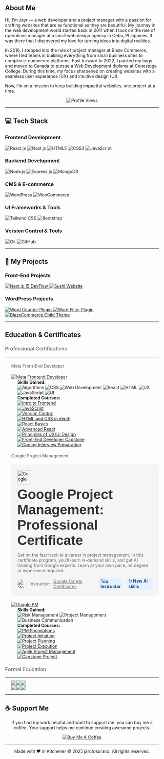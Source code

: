 ## About Me

Hi, I’m Jayr — a web developer and a project manager with a passion for crafting websites that are as functional as they
are beautiful. My journey in the web development world started back in 2011 when I took on the role of operations manager
at a small web design agency in Cebu, Philippines. It was there that I discovered my love for turning ideas into digital
realities.

In 2016, I stepped into the role of project manager at Blaze Commerce, where I led teams in building everything from
small business sites to complex e-commerce platforms. Fast forward to 2022, I packed my bags and moved to Canada to
pursue a Web Development diploma at Conestoga College. During this time, my focus sharpened on creating websites with a
seamless user experience (UX) and intuitive design (UI).

Now, I’m on a mission to keep building impactful websites, one project at a time.

<div align="center">
    <img src="https://komarev.com/ghpvc/?username=jarutosurano&style=flat-square&color=blue" alt="Profile Views"/>
</div>

---

## 💻 Tech Stack

### Frontend Development
<p>
    <img src="https://img.shields.io/badge/React-20232A?style=for-the-badge&logo=react&logoColor=61DAFB" alt="React.js"/>
    <img src="https://img.shields.io/badge/Next.js-000000?style=for-the-badge&logo=next.js&logoColor=white" alt="Next.js"/>
    <img src="https://img.shields.io/badge/HTML5-E34F26?style=for-the-badge&logo=html5&logoColor=white" alt="HTML5"/>
    <img src="https://img.shields.io/badge/CSS3-1572B6?style=for-the-badge&logo=css3&logoColor=white" alt="CSS3"/>
    <img src="https://img.shields.io/badge/JavaScript-F7DF1E?style=for-the-badge&logo=javascript&logoColor=black" alt="JavaScript"/>
</p>

### Backend Development
<p>
    <img src="https://img.shields.io/badge/Node.js-339933?style=for-the-badge&logo=nodedotjs&logoColor=white" alt="Node.js"/>
    <img src="https://img.shields.io/badge/Express.js-000000?style=for-the-badge&logo=express&logoColor=white" alt="Express.js"/>
    <img src="https://img.shields.io/badge/MongoDB-4EA94B?style=for-the-badge&logo=mongodb&logoColor=white" alt="MongoDB"/>
</p>

### CMS & E-commerce
<p>
    <img src="https://img.shields.io/badge/WordPress-21759B?style=for-the-badge&logo=wordpress&logoColor=white" alt="WordPress"/>
    <img src="https://img.shields.io/badge/WooCommerce-96588A?style=for-the-badge&logo=woocommerce&logoColor=white" alt="WooCommerce"/>
</p>

### UI Frameworks & Tools
<p>
    <img src="https://img.shields.io/badge/Tailwind_CSS-38B2AC?style=for-the-badge&logo=tailwind-css&logoColor=white" alt="Tailwind CSS"/>
    <img src="https://img.shields.io/badge/Bootstrap-563D7C?style=for-the-badge&logo=bootstrap&logoColor=white" alt="Bootstrap"/>
</p>

### Version Control & Tools
<p>
    <img src="https://img.shields.io/badge/Git-F05032?style=for-the-badge&logo=git&logoColor=white" alt="Git"/>
    <img src="https://img.shields.io/badge/GitHub-181717?style=for-the-badge&logo=github&logoColor=white" alt="GitHub"/>
</p>

---

## 🚀 My Projects

### Front-End Projects
<p>
    <a href="https://github.com/jarutosurano/nextjs15devflow" target="_blank">
        <img src="https://img.shields.io/static/v1?style=for-the-badge&message=Next.js 15 DevFlow&color=000000&logo=next.js&logoColor=FFFFFF&label=" alt="Next.js 15 DevFlow"/>
    </a>
    <a href="https://github.com/jarutosurano/sushi" target="_blank">
        <img src="https://img.shields.io/static/v1?style=for-the-badge&message=Sushi Website&color=E34F26&logo=html5&logoColor=FFFFFF&label=" alt="Sushi Website"/>
    </a>
</p>

### WordPress Projects
<p>
    <a href="https://github.com/jarutosurano/wpplugin-word-counter" target="_blank">
        <img src="https://img.shields.io/static/v1?style=for-the-badge&message=Word Counter Plugin&color=21759B&logo=wordpress&logoColor=FFFFFF&label=" alt="Word Counter Plugin"/>
    </a>
    <a href="https://github.com/jarutosurano/wpplugin-word-filter" target="_blank">
        <img src="https://img.shields.io/static/v1?style=for-the-badge&message=Word Filter Plugin&color=21759B&logo=wordpress&logoColor=FFFFFF&label=" alt="Word Filter Plugin"/>
    </a>
    <a href="https://github.com/jarutosurano/blazecommerce-child-theme" target="_blank">
        <img src="https://img.shields.io/static/v1?style=for-the-badge&message=BlazeCommerce Theme&color=96588A&logo=woocommerce&logoColor=FFFFFF&label=" alt="BlazeCommerce Child Theme"/>
    </a>
</p>

---

## Education & Certificates

<h3 style="font-weight: 400; color: #4A5568;">Professional Certifications</h3>
<hr style="border: 0; border-top: 0.5px solid #E2E8F0; margin: 8px 0;">
<div style="margin-left: 20px;">
<h4 style="font-weight: 400; color: #4A5568;">Meta Front-End Developer</h4>
<a href="https://coursera.org/share/fbe66ca2e627200df49dd2ac029c85c0">
<img src="https://img.shields.io/badge/Meta_Frontend_Developer-0056D2?style=for-the-badge&logo=coursera&logoColor=white" alt="Meta Frontend Developer"/>
</a>

<div style="margin-left: 20px;">
<strong>Skills Gained:</strong>
<br/>
<img src="https://img.shields.io/badge/Algorithms-FF6B6B?style=flat-square&logo=javascript&logoColor=white" alt="Algorithms"/>
<img src="https://img.shields.io/badge/CSS3-1572B6?style=flat-square&logo=css3&logoColor=white" alt="CSS"/>
<img src="https://img.shields.io/badge/Web_Development-3776AB?style=flat-square&logo=html5&logoColor=white" alt="Web Development"/>
<img src="https://img.shields.io/badge/React-61DAFB?style=flat-square&logo=react&logoColor=black" alt="React"/>
<img src="https://img.shields.io/badge/HTML5-E34F26?style=flat-square&logo=html5&logoColor=white" alt="HTML"/>
<img src="https://img.shields.io/badge/UX_Design-FF4088?style=flat-square&logo=design&logoColor=white" alt="UX"/>
<img src="https://img.shields.io/badge/JavaScript-F7DF1E?style=flat-square&logo=javascript&logoColor=black" alt="JavaScript"/>
<img src="https://img.shields.io/badge/UI_Design-4A90E2?style=flat-square&logo=design&logoColor=white" alt="UI"/>
</div>

<div style="margin-left: 20px;">
<strong>Completed Courses:</strong>
<br/>
<a href="https://www.coursera.org/account/accomplishments/certificate/YBFPH9745ZMA">
<img src="https://img.shields.io/badge/Introduction_to_Frontend-0056D2?style=flat-square&logo=coursera&logoColor=white" alt="Intro to Frontend"/>
</a>
<br/>
<a href="https://www.coursera.org/account/accomplishments/certificate/6T9SR4SEMVMV">
<img src="https://img.shields.io/badge/Programming_with_JavaScript-0056D2?style=flat-square&logo=coursera&logoColor=white" alt="JavaScript"/>
</a>
<br/>
<a href="https://www.coursera.org/account/accomplishments/certificate/TUAALBTQVEMW">
<img src="https://img.shields.io/badge/Version_Control-0056D2?style=flat-square&logo=coursera&logoColor=white" alt="Version Control"/>
</a>
<br/>
<a href="https://www.coursera.org/account/accomplishments/certificate/6T9SR4SEMVMV">
<img src="https://img.shields.io/badge/HTML_and_CSS_in_depth-0056D2?style=flat-square&logo=coursera&logoColor=white" alt="HTML and CSS in depth"/>
</a>
<br/>
<a href="https://www.coursera.org/account/accomplishments/certificate/6T9SR4SEMVMV">
<img src="https://img.shields.io/badge/React_Basics-0056D2?style=flat-square&logo=coursera&logoColor=white" alt="React Basics"/>
</a>
<br/>
<a href="https://www.coursera.org/account/accomplishments/certificate/6T9SR4SEMVMV">
<img src="https://img.shields.io/badge/Advanced_React-0056D2?style=flat-square&logo=coursera&logoColor=white" alt="Advanced React"/>
</a>
<br/>
<a href="https://www.coursera.org/account/accomplishments/certificate/6T9SR4SEMVMV">
<img src="https://img.shields.io/badge/Principles_of_UX_UI_Design-0056D2?style=flat-square&logo=coursera&logoColor=white" alt="Principles of UX/UI Design"/>
</a>
<br/>
<a href="https://www.coursera.org/account/accomplishments/certificate/6T9SR4SEMVMV">
<img src="https://img.shields.io/badge/Frontend_Developer_Capstone-0056D2?style=flat-square&logo=coursera&logoColor=white" alt="Front-End Developer Capstone"/>
</a>
<br/>
<a href="https://www.coursera.org/account/accomplishments/certificate/6T9SR4SEMVMV">
<img src="https://img.shields.io/badge/Coding_Interview_Preparation-0056D2?style=flat-square&logo=coursera&logoColor=white" alt="Coding Interview Preparation"/>
</a>
</div>

<h4 style="font-weight: 400; color: #4A5568;">Google Project Management</h4>
<div class="certificate-banner" style="background: #f5f5f5; border-radius: 8px; padding: 20px; margin: 20px 0;">
    <div style="margin-bottom: 0px;">
        <img src="https://www.gstatic.com/images/branding/googlelogo/svg/googlelogo_clr_74x24px.svg" 
             alt="Google" style="height: 45px; margin-bottom: 8px; display: block;">
        <h2 style="color: #333; margin: 0; font-size: 44px; font-family: 'Source Sans Pro', sans-serif;">Google Project Management: Professional Certificate</h2>
    </div>
    <p style="color: #666; margin-bottom: 15px; font-size: 14px;">
        Get on the fast track to a career in project management. In this certificate program, you'll learn in-demand skills, 
        and get AI training from Google experts. Learn at your own pace, no degree or experience required.
    </p>
    <div style="display: flex; align-items: center;">
        <img src="https://d3njjcbhbojbot.cloudfront.net/api/utilities/v1/imageproxy/https://coursera-instructor-photos.s3.amazonaws.com/61/36584e2633455296817e987d653e8d/500x500_Google.jpg?auto=format%2Ccompress&dpr=1&w=75&h=75&fit=crop" 
             alt="Google Logo" style="width: 30px; height: 30px; margin-right: 10px; border-radius: 50%;">
        <span style="margin-right: 10px; color: #666; font-size: 14px;">Instructor:</span>
        <a href="https://www.coursera.org/instructor/google-career-certificates" 
           style="text-decoration: underline; color: #666; margin-right: 20px; font-size: 14px; font-weight: normal;">
            Google Career Certificates
        </a>
        <span style="color: #003B8F; background-color: #E8F0FE; padding: 2px 6px; border-radius: 4px; margin-right: 10px; font-size: 14px; font-weight: 600;">
            Top Instructor
        </span>
        <span style="color: #003B8F; background-color: #E8F0FE; padding: 2px 6px; border-radius: 4px; font-size: 14px; font-weight: 600;">
            ✨ New AI skills
        </span>
    </div>
</div>

<a href="https://coursera.org/share/0d04f572edf9e8d9d8108b4d572dc106">
<img src="https://img.shields.io/badge/Google_Project_Management-4285F4?style=for-the-badge&logo=google&logoColor=white" alt="Google PM"/>
</a>

<div style="margin-left: 20px;">
<strong>Skills Gained:</strong>
<br/>
<img src="https://img.shields.io/badge/Risk_Management-4285F4?style=flat-square&logo=google&logoColor=white" alt="Risk Management"/>
<img src="https://img.shields.io/badge/Project_Management-4285F4?style=flat-square&logo=google&logoColor=white" alt="Project Management"/>
<img src="https://img.shields.io/badge/Business_Communication-4285F4?style=flat-square&logo=google&logoColor=white" alt="Business Communication"/>
</div>

<div style="margin-left: 20px;">
<strong>Completed Courses:</strong>
<br/>
<a href="https://www.coursera.org/account/accomplishments/certificate/RFYGKEET3XKN">
<img src="https://img.shields.io/badge/Foundations_of_PM-4285F4?style=flat-square&logo=google&logoColor=white" alt="PM Foundations"/>
</a>
<br/>
<a href="https://www.coursera.org/account/accomplishments/certificate/RFYGKEET3XKN">
<img src="https://img.shields.io/badge/Project_Initiation-4285F4?style=flat-square&logo=google&logoColor=white" alt="Project Initiation"/>
</a>
<br/>
<a href="https://www.coursera.org/account/accomplishments/certificate/RFYGKEET3XKN">
<img src="https://img.shields.io/badge/Project_Planning-4285F4?style=flat-square&logo=google&logoColor=white" alt="Project Planning"/>
</a>
<br/>
<a href="https://www.coursera.org/account/accomplishments/certificate/RFYGKEET3XKN">
<img src="https://img.shields.io/badge/Project_Execution-4285F4?style=flat-square&logo=google&logoColor=white" alt="Project Execution"/>
</a>
<br/>
<a href="https://www.coursera.org/account/accomplishments/certificate/RFYGKEET3XKN">
<img src="https://img.shields.io/badge/Agile_Project_Management-4285F4?style=flat-square&logo=google&logoColor=white" alt="Agile Project Management"/>
</a>
<br/>
<a href="https://www.coursera.org/account/accomplishments/certificate/RFYGKEET3XKN">
<img src="https://img.shields.io/badge/Capstone_Project-4285F4?style=flat-square&logo=google&logoColor=white" alt="Capstone Project"/>
</a>
</div>
</div>

<h3 style="font-weight: 400; color: #4A5568;">Formal Education</h3>
<hr style="border: 0; border-top: 0.5px solid #E2E8F0; margin: 8px 0;">
<div style="margin-left: 20px;">
<img src="https://img.shields.io/badge/Web_Development_Diploma-666666?style=for-the-badge&logo=graduation-cap&logoColor=white"/><img src="https://img.shields.io/badge/Conestoga_College-800000?style=for-the-badge&logo=data:image/svg+xml;base64,PHN2ZyB4bWxucz0iaHR0cDovL3d3dy53My5vcmcvMjAwMC9zdmciIHZpZXdCb3g9IjAgMCAyNCAyNCI+PHBhdGggZmlsbD0id2hpdGUiIGQ9Ik0xMiAzTDEgOXYyaDIyVjlMMTIgM3ptMCAzLjVMNS44NSA5aDEyLjNMMTIgNi41ek0xMiAxOGw4LjUtNkg5djJoNnYySDl2MmgxMHYtMmgtNnYtMmg2di0ySDMuNUwxMiAxOHoiLz48L3N2Zz4=&logoColor=white"/><img src="https://img.shields.io/badge/2023-1E4C88?style=for-the-badge"/>
<br/>
<img src="https://img.shields.io/badge/BS_Electronics_Engineering-666666?style=for-the-badge&logo=graduation-cap&logoColor=white"/><img src="https://img.shields.io/badge/CIT_University-800000?style=for-the-badge&logo=data:image/svg+xml;base64,PHN2ZyB4bWxucz0iaHR0cDovL3d3dy53My5vcmcvMjAwMC9zdmciIHZpZXdCb3g9IjAgMCAyNCAyNCI+PHBhdGggZmlsbD0id2hpdGUiIGQ9Ik0xMiAyTDIgOWgydjExaDVWMTNoNHY3aDVWOWgyTDEyIDJ6bTQgMTVoLTJ2Mmgydi0yeiIvPjwvc3ZnPg==&logoColor=white"/><img src="https://img.shields.io/badge/2008-1E4C88?style=for-the-badge"/>
</div>

---

## ☕ Support Me

<p align="center">
    If you find my work helpful and want to support me, you can buy me a coffee. Your support helps me continue creating awesome projects.
</p>
<p align="center">
    <a href="https://www.buymeacoffee.com/jarutosurano">
        <img src="https://img.shields.io/badge/Buy_Me_A_Coffee-FFDD00?style=for-the-badge&logo=buy-me-a-coffee&logoColor=black" alt="Buy Me A Coffee"/>
    </a>
</p>

<!--
**jarutosurano/jarutosurano** is a ✨ _special_ ✨ repository because its `README.md` (this file) appears on your GitHub profile.

Here are some ideas to get you started:

- 🔭 I’m currently working on ...
- 🌱 I’m currently learning ...
- 👯 I’m looking to collaborate on ...
- 🤔 I’m looking for help with ...
- 💬 Ask me about ...
- 📫 How to reach me: ...
- 😄 Pronouns: ...
- ⚡ Fun fact: ...
-->

---

<p align="center">
    Made with ❤️ in Kitchener © 2025 jarutosurano. All rights reserved.
</p>
